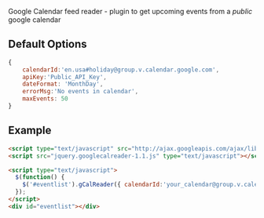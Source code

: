 Google Calendar feed reader - plugin to get upcoming events from a *public* google calendar

## Default Options
```js
{
	calendarId:'en.usa#holiday@group.v.calendar.google.com',
	apiKey:'Public_API_Key',
	dateFormat: 'MonthDay',
	errorMsg:'No events in calendar',
	maxEvents: 50
}
```

## Example

```html
<script type="text/javascript" src="http://ajax.googleapis.com/ajax/libs/jquery/1.11.1/jquery.min.js"></script>
<script src="jquery.googlecalreader-1.1.js" type="text/javascript"></script>

<script type="text/javascript">
  $(function() {
    $('#eventlist').gCalReader({ calendarId:'your_calendar@group.v.calendar.google.com', apiKey:'your_public_api_key'});
  });
</script>
<div id="eventlist"></div>
```

